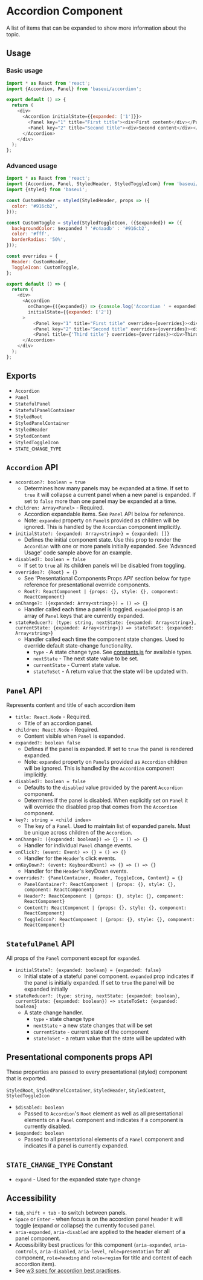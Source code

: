 # Accordion Component

A list of items that can be expanded to show more information about the topic.

## Usage

### Basic usage

```js
import * as React from 'react';
import {Accordion, Panel} from 'baseui/accordion';

export default () => {
  return (
    <div>
      <Accordion initialState={{expanded: ['1']}}>
        <Panel key="1" title="First title"><div>First content</div></Panel>
        <Panel key="2" title="Second title"><div>Second content</div></Panel>
      </Accordion>
    </div>
  );
};
```

### Advanced usage

```js
import * as React from 'react';
import {Accordion, Panel, StyledHeader, StyledToggleIcon} from 'baseui/accordion';
import {styled} from 'baseui';

const CustomHeader = styled(StyledHeader, props => ({
  color: '#916cb2',
}));

const CustomToggle = styled(StyledToggleIcon, ({$expanded}) => ({
  backgroundColor: $expanded ? '#c4aadb' : '#916cb2',
  color: '#fff',
  borderRadius: '50%',
}));

const overrides = {
  Header: CustomHeader,
  ToggleIcon: CustomToggle,
};

export default () => {
  return (
    <div>
      <Accordion
        onChange={({expanded}) => {console.log('Accordian ' + expanded[0] + ' is expanded')}}
        initialState={{expanded: ['2']}
      >
          <Panel key="1" title="First title" overrides={overrides}><div>First content</div></Panel>
          <Panel key="2" title="Second title" overrides={overrides}><div>Second content</div></Panel>
          <Panel title={'Third title'} overrides={overrides}><div>Third content</div></Panel>
      </Accordion>
    </div>
  );
};
```

## Exports

* `Accordion`
* `Panel`
* `StatefulPanel`
* `StatefulPanelContainer`
* `StyledRoot`
* `StyledPanelContainer`
* `StyledHeader`
* `StyledContent`
* `StyledToggleIcon`
* `STATE_CHANGE_TYPE`

## `Accordion` API

* `accordion?: boolean = true`
  * Determines how many panels may be expanded at a time. If set to `true` it will collapse a
    current panel when a new panel is expanded. If set to `false` more than one panel may be
    expanded at a time.
* `children: Array<Panel>` - Required.
  * Accordion expandable items. See `Panel` API below for reference.
  * Note: `expanded` property on `Panel`s provided as children will be ignored. This is handled
    by the `Accordian` component implicitly.
* `initialState?: {expanded: Array<string>} = {expanded: []}`
  * Defines the initial component state. Use this prop to render the `Accordian` with one or more
    panels initially expanded. See 'Advanced Usage' code sample above for an example.
* `disabled?: boolean = false`
  * If set to `true` all its children panels will be disabled from toggling.
* `overrides?: {Root} = {}`
  * See 'Presentational Components Props API' section below for type reference for presentational
    override components.
  * `Root?: ReactComponent | {props: {}, style: {}, component: ReactComponent}`
* `onChange?: ({expanded: Array<string>}) = () => {}`
  * Handler called each time a panel is toggled. `expanded` prop is an array of `Panel` keys that
    are currently expanded.
* `stateReducer?: (type: string, nextState: {expanded: Array<string>}, currentState: {expanded: Array<string>}) => stateToSet: {expanded: Array<string>}`
  * Handler called each time the component state changes. Used to override default state-change functionality.
    * `type` - A state change type. See [constants.js](./constants.js) for available types.
    * `nextState` -  The next state value to be set.
    * `currentState` - Current state value.
    * `stateToSet` - A return value that the state will be updated with.

## `Panel` API

Represents content and title of each accordion item

* `title: React.Node` - Required.
  * Title of an accordion panel.
* `children: React.Node` - Required.
  * Content visible when `Panel` is expanded.
* `expanded?: boolean false`
  * Defines if the panel is expanded. If set to `true` the panel is rendered expanded.
  * Note: `expanded` property on `Panel`s provided as `Accordion` children will be ignored. This
    is handled by the `Accordian` component implicitly.
* `disabled?: boolean = false`
  * Defaults to the `disabled` value provided by the parent `Accordion` component.
  * Determines if the panel is disabled. When explicitly set on `Panel` it will override the disabled
    prop that comes from the `Accordion` component.
* `key?: string = <child index>`
  * The key of a `Panel`. Used to maintain list of expanded panels. Must be unique across children
    of the `Accordion`.
* `onChange?: ({expanded: boolean}) => {} = () => {}`
  * Handler for individual `Panel` change events.
* `onClick?: (event: Event) => {} = () => {}`
  * Handler for the `Header`'s click events.
* `onKeyDown?: (event: KeyboardEvent) => {} => () => {}`
  * Handler for the `Header`'s keyDown events.
* `overrides?: {PanelContainer, Header, ToggleIcon, Content} = {}`
  * `PanelContainer?: ReactComponent | {props: {}, style: {}, component: ReactComponent}`
  * `Header?: ReactComponent | {props: {}, style: {}, component: ReactComponent}`
  * `Content?: ReactComponent | {props: {}, style: {}, component: ReactComponent}`
  * `ToggleIcon?: ReactComponent | {props: {}, style: {}, component: ReactComponent}`

## `StatefulPanel` API

All props of the `Panel` component except for `expanded`.

* `initialState?: {expanded: boolean} = {expanded: false}`
  * Initial state of a stateful panel component. `expanded` prop indicates if the panel is initially expanded. If set to `true` the panel will be expanded initially
* `stateReducer?: (type: string, nextState: {expanded: boolean}, currentState: {expanded: boolean}) => stateToSet: {expanded: boolean}`
  * A state change handler.
    * `type` - state change type
    * `nextState` - a new state changes that will be set
    * `currentState` - current state of the component
    * `stateToSet` - a return value that the state will be updated with

## Presentational components props API

These properties are passed to every presentational (styled) component that is exported.

`StyledRoot`, `StyledPanelContainer`, `StyledHeader`, `StyledContent`, `StyledToggleIcon`

* `$disabled: boolean`
  * Passed to `Accordion`'s `Root` element as well as all presentational elements on a `Panel`
    component and indicates if a component is currently disabled.
* `$expanded: boolean`
  * Passed to all presentational elements of a `Panel` component and indicates if a panel is
    currently expanded.

## `STATE_CHANGE_TYPE` Constant

* `expand` - Used for the expanded state type change

## Accessibility

* `tab`, `shift + tab` - to switch between panels.
* `Space` or `Enter` - when focus is on the accordion panel header it will toggle (expand or
  collapse) the currently focused panel.
* `aria-expanded`, `aria-disabled` are applied to the header element of a panel component.
* Accessibility best practices for this component (`aria-expanded`, `aria-controls`,
  `aria-disabled`, `aria-level`, `role=presentation` for all component, `role=heading` and
  `role=region` for title and content of each accordion item).
* See [w3 spec for accordion best practices](w3.org/TR/wai-aria-practices-1.1/examples/accordion/accordion.html).
